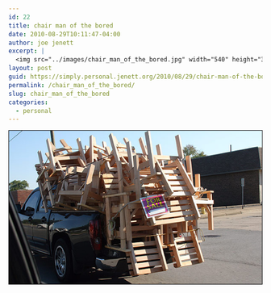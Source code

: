 ```yaml
---
id: 22
title: chair man of the bored
date: 2010-08-29T10:11:47-04:00
author: joe jenett
excerpt: |
  <img src="../images/chair_man_of_the_bored.jpg" width="540" height="306">
layout: post
guid: https://simply.personal.jenett.org/2010/08/29/chair-man-of-the-bored/
permalink: /chair_man_of_the_bored/
slug: chair_man_of_the_bored
categories:
  - personal
---
```

<img loading="lazy" src="../images/chair_man_of_the_bored.jpg" width="540" height="306">